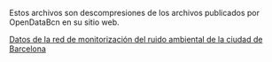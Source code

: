Estos archivos son descompresiones de los archivos publicados por OpenDataBcn en su sitio web.

[Datos de la red de monitorización del ruido ambiental de la ciudad de Barcelona](https://opendata-ajuntament.barcelona.cat/data/es/dataset/xarxasoroll-equipsmonitor-dades)